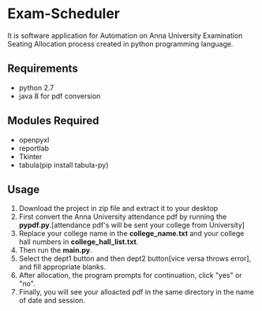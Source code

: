 # Exam-Scheduler
It is software application for Automation on Anna University Examination Seating Allocation process created in python programming language.

## Requirements
- python 2.7
- java 8 for pdf conversion
## Modules Required
- openpyxl
- reportlab
- Tkinter
- tabula(pip install tabula-py)

## Usage
1. Download the project in zip file and extract it to your desktop
2. First convert the Anna University attendance pdf by running the **pypdf.py**.[attendance pdf's will be sent your college from University]
3. Replace your college name in the **college_name.txt** and your college hall numbers in **college_hall_list.txt**.
3. Then run the **main.py**.
4. Select the dept1 button and then dept2 button[vice versa throws error], and fill appropriate blanks.
5. After allocation, the program prompts for continuation, click "yes" or "no".
6. Finally, you will see your alloacted pdf in the same directory in the name of date and session.
